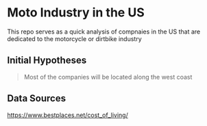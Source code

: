 # Moto Industry in the US
This repo serves as a quick analysis of compnaies in the US that are dedicated to the motorcycle or dirtbike industry

## Initial Hypotheses
> Most of the companies will be located along the west coast

## Data Sources
https://www.bestplaces.net/cost_of_living/